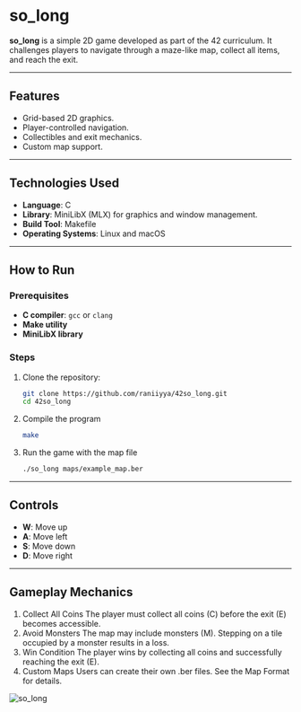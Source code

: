 # so_long

**so_long** is a simple 2D game developed as part of the 42 curriculum. It challenges players to navigate through a maze-like map, collect all items, and reach the exit. 

---

## Features

- Grid-based 2D graphics.
- Player-controlled navigation.
- Collectibles and exit mechanics.
- Custom map support.

---

## Technologies Used

- **Language**: C
- **Library**: MiniLibX (MLX) for graphics and window management.
- **Build Tool**: Makefile
- **Operating Systems**: Linux and macOS

---

## How to Run

### Prerequisites

- **C compiler**: `gcc` or `clang`
- **Make utility**
- **MiniLibX library**

### Steps

1. Clone the repository:
   ```bash
   git clone https://github.com/raniiyya/42so_long.git
   cd 42so_long
2. Compile the program
   ```bash
   make
3. Run the game with the map file
   ```bash
   ./so_long maps/example_map.ber

---

## Controls

- **W**: Move up  
- **A**: Move left  
- **S**: Move down  
- **D**: Move right

---

## Gameplay Mechanics

1. Collect All Coins
The player must collect all coins (C) before the exit (E) becomes accessible.
2. Avoid Monsters
The map may include monsters (M). Stepping on a tile occupied by a monster results in a loss.
3. Win Condition
The player wins by collecting all coins and successfully reaching the exit (E).
4. Custom Maps
Users can create their own .ber files. See the Map Format for details.


![so_long](https://github.com/user-attachments/assets/30d6542b-f68c-47b0-a2ea-9646f982e09a)
